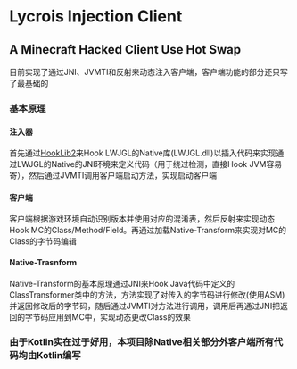 # Lycrois Injection Client
## A Minecraft Hacked Client Use Hot Swap

目前实现了通过JNI、JVMTI和反射来动态注入客户端，客户端功能的部分还只写了最基础的

### 基本原理

#### 注入器
首先通过[HookLib2](https://github.com/HoShiMin/HookLib)来Hook LWJGL的Native库(LWJGL.dll)以插入代码来实现通过LWJGL的Native的JNI环境来定义代码（用于绕过检测，直接Hook JVM容易寄），然后通过JVMTI调用客户端启动方法，实现启动客户端

#### 客户端
客户端根据游戏环境自动识别版本并使用对应的混淆表，然后反射来实现动态Hook MC的Class/Method/Field。再通过加载Native-Transform来实现对MC的Class的字节码编辑

#### Native-Trasnform
Native-Transform的基本原理通过JNI来Hook Java代码中定义的ClassTransformer类中的方法，方法实现了对传入的字节码进行修改(使用ASM)并返回修改后的字节码，随后通过JVMTI对方法进行调用，调用后再通过JNI把返回的字节码应用到MC中，实现动态更改Class的效果

### 由于Kotlin实在过于好用，本项目除Native相关部分外客户端所有代码均由Kotlin编写